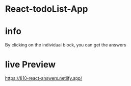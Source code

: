 # React-todoList-App

# info
By clicking on the individual block, you can get the answers

# live Preview
https://810-react-answers.netlify.app/
